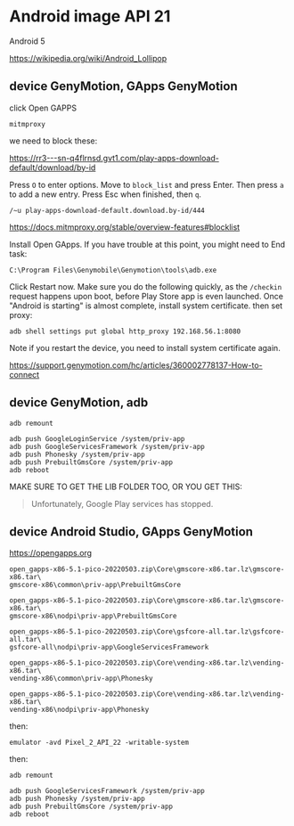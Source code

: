 # Android image API 21

Android 5

<https://wikipedia.org/wiki/Android_Lollipop>

## device GenyMotion, GApps GenyMotion

click Open GAPPS

~~~
mitmproxy
~~~

we need to block these:

https://rr3---sn-q4flrnsd.gvt1.com/play-apps-download-default/download/by-id

Press `O` to enter options. Move to `block_list` and press Enter. Then press
`a` to add a new entry. Press Esc when finished, then `q`.

~~~
/~u play-apps-download-default.download.by-id/444
~~~

https://docs.mitmproxy.org/stable/overview-features#blocklist

Install Open GApps. If you have trouble at this point, you might need to End
task:

~~~
C:\Program Files\Genymobile\Genymotion\tools\adb.exe
~~~

Click Restart now. Make sure you do the following quickly, as the `/checkin`
request happens upon boot, before Play Store app is even launched. Once
"Android is starting" is almost complete, install system certificate. then set
proxy:

~~~
adb shell settings put global http_proxy 192.168.56.1:8080
~~~

Note if you restart the device, you need to install system certificate again.

https://support.genymotion.com/hc/articles/360002778137-How-to-connect

## device GenyMotion, adb

~~~
adb remount

adb push GoogleLoginService /system/priv-app
adb push GoogleServicesFramework /system/priv-app
adb push Phonesky /system/priv-app
adb push PrebuiltGmsCore /system/priv-app
adb reboot
~~~

MAKE SURE TO GET THE LIB FOLDER TOO, OR YOU GET THIS:

> Unfortunately, Google Play services has stopped.

## device Android Studio, GApps GenyMotion

https://opengapps.org

~~~
open_gapps-x86-5.1-pico-20220503.zip\Core\gmscore-x86.tar.lz\gmscore-x86.tar\
gmscore-x86\common\priv-app\PrebuiltGmsCore

open_gapps-x86-5.1-pico-20220503.zip\Core\gmscore-x86.tar.lz\gmscore-x86.tar\
gmscore-x86\nodpi\priv-app\PrebuiltGmsCore

open_gapps-x86-5.1-pico-20220503.zip\Core\gsfcore-all.tar.lz\gsfcore-all.tar\
gsfcore-all\nodpi\priv-app\GoogleServicesFramework

open_gapps-x86-5.1-pico-20220503.zip\Core\vending-x86.tar.lz\vending-x86.tar\
vending-x86\common\priv-app\Phonesky

open_gapps-x86-5.1-pico-20220503.zip\Core\vending-x86.tar.lz\vending-x86.tar\
vending-x86\nodpi\priv-app\Phonesky
~~~

then:

~~~
emulator -avd Pixel_2_API_22 -writable-system
~~~

then:

~~~
adb remount

adb push GoogleServicesFramework /system/priv-app
adb push Phonesky /system/priv-app
adb push PrebuiltGmsCore /system/priv-app
adb reboot
~~~
